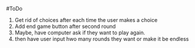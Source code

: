 #ToDo

1. Get rid of choices after each time the user makes a choice
2. Add end game button after second round
3. Maybe, have computer ask if they want to play again. 
4. then have user input hwo many rounds they want or make it be endless